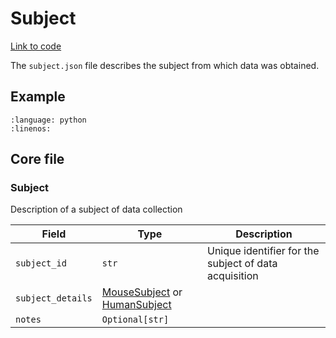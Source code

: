 # Subject

[Link to code](https://github.com/AllenNeuralDynamics/aind-data-schema/blob/dev/src/aind_data_schema/core/subject.py)

The `subject.json` file describes the subject from which data was obtained.

## Example

```{literalinclude} ../../examples/subject.py
:language: python
:linenos:
```


## Core file

### Subject

Description of a subject of data collection

| Field | Type | Description |
|-------|------|-------------|
| `subject_id` | `str` | Unique identifier for the subject of data acquisition |
| `subject_details` | [MouseSubject](components/subjects.md#mousesubject) or [HumanSubject](components/subjects.md#humansubject) |  |
| `notes` | `Optional[str]` |  |
